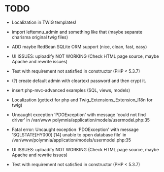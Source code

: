 TODO
====

  - Localization in TWIG templates!
  - import leftemnu_admin and something like that
    (maybe separate charisma original twig files)

  - ADD maybe RedBean SQLite ORM support (nice, clean, fast, easy)
  - UI ISSUES: uploadify NOT WORKING (Check HTML page source, maybe Apache and rewrite issues)
  - Test with requirement not satisfied in constructor (PHP < 5.3.7)
  - (?) create default admin with cleartext password and then crypt it.
  - insert php-mvc-advanced examples (SQL, views, models)
  - Localization (gettext for php and Twig_Extensions_Extension_I18n for twig)


  - Uncaught exception 'PDOException' with message 'could not find driver' in /var/www polymnia/application/models/usermodel.php:35
  - Fatal error: Uncaught exception 'PDOException' with message 'SQLSTATE[HY000] [14] unable to open database file' in /var/www/polymnia/application/models/usermodel.php:35

  - UI ISSUES: uploadify NOT WORKING (Check HTML page source, maybe Apache and rewrite issues)
  - Test with requirement not satisfied in constructor (PHP < 5.3.7)



